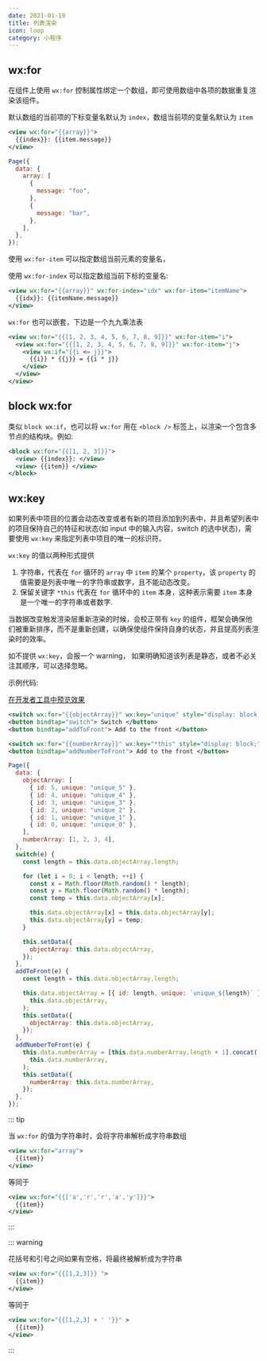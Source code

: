 ```yaml
---
date: 2021-01-19
title: 列表渲染
icon: loop
category: 小程序
---
```


## wx:for

在组件上使用 `wx:for` 控制属性绑定一个数组，即可使用数组中各项的数据重复渲染该组件。

默认数组的当前项的下标变量名默认为 `index`，数组当前项的变量名默认为 `item`

```xml
<view wx:for="{{array}}">
  {{index}}: {{item.message}}
</view>
```

```js
Page({
  data: {
    array: [
      {
        message: "foo",
      },
      {
        message: "bar",
      },
    ],
  },
});
```

使用 `wx:for-item` 可以指定数组当前元素的变量名，

使用 `wx:for-index` 可以指定数组当前下标的变量名:

```xml
<view wx:for="{{array}}" wx:for-index="idx" wx:for-item="itemName">
  {{idx}}: {{itemName.message}}
</view>
```

`wx:for` 也可以嵌套，下边是一个九九乘法表

```xml
<view wx:for="{{[1, 2, 3, 4, 5, 6, 7, 8, 9]}}" wx:for-item="i">
  <view wx:for="{{[1, 2, 3, 4, 5, 6, 7, 8, 9]}}" wx:for-item="j">
    <view wx:if="{{i <= j}}">
      {{i}} * {{j}} = {{i * j}}
    </view>
  </view>
</view>
```

## block wx:for

类似 `block wx:if`，也可以将 `wx:for` 用在 `<block />` 标签上，以渲染一个包含多节点的结构块。例如:

```xml
<block wx:for="{{[1, 2, 3]}}">
  <view> {{index}}: </view>
  <view> {{item}} </view>
</block>
```

## wx:key

如果列表中项目的位置会动态改变或者有新的项目添加到列表中，并且希望列表中的项目保持自己的特征和状态(如 input 中的输入内容，switch 的选中状态)，需要使用 `wx:key` 来指定列表中项目的唯一的标识符。

`wx:key` 的值以两种形式提供

1. 字符串，代表在 `for` 循环的 `array` 中 `item` 的某个 `property`，该 `property` 的值需要是列表中唯一的字符串或数字，且不能动态改变。
1. 保留关键字 `*this` 代表在 `for` 循环中的 `item` 本身，这种表示需要 `item` 本身是一个唯一的字符串或者数字.

当数据改变触发渲染层重新渲染的时候，会校正带有 `key` 的组件，框架会确保他们被重新排序，而不是重新创建，以确保使组件保持自身的状态，并且提高列表渲染时的效率。

如不提供 `wx:key`，会报一个 warning， 如果明确知道该列表是静态，或者不必关注其顺序，可以选择忽略。

示例代码:

[在开发者工具中预览效果](https://developers.weixin.qq.com/s/tpg5tKmv6kZt)

```xml
<switch wx:for="{{objectArray}}" wx:key="unique" style="display: block;"> {{item.id}} </switch>
<button bindtap="switch"> Switch </button>
<button bindtap="addToFront"> Add to the front </button>

<switch wx:for="{{numberArray}}" wx:key="*this" style="display: block;"> {{item}} </switch>
<button bindtap="addNumberToFront"> Add to the front </button>
```

```js
Page({
  data: {
    objectArray: [
      { id: 5, unique: "unique_5" },
      { id: 4, unique: "unique_4" },
      { id: 3, unique: "unique_3" },
      { id: 2, unique: "unique_2" },
      { id: 1, unique: "unique_1" },
      { id: 0, unique: "unique_0" },
    ],
    numberArray: [1, 2, 3, 4],
  },
  switch(e) {
    const length = this.data.objectArray.length;

    for (let i = 0; i < length; ++i) {
      const x = Math.floor(Math.random() * length);
      const y = Math.floor(Math.random() * length);
      const temp = this.data.objectArray[x];

      this.data.objectArray[x] = this.data.objectArray[y];
      this.data.objectArray[y] = temp;
    }

    this.setData({
      objectArray: this.data.objectArray,
    });
  },
  addToFront(e) {
    const length = this.data.objectArray.length;

    this.data.objectArray = [{ id: length, unique: `unique_${length}` }].concat(
      this.data.objectArray,
    );
    this.setData({
      objectArray: this.data.objectArray,
    });
  },
  addNumberToFront(e) {
    this.data.numberArray = [this.data.numberArray.length + 1].concat(
      this.data.numberArray,
    );
    this.setData({
      numberArray: this.data.numberArray,
    });
  },
});
```

::: tip

当 `wx:for` 的值为字符串时，会将字符串解析成字符串数组

```xml
<view wx:for="array">
  {{item}}
</view>
```

等同于

```xml
<view wx:for="{{['a','r','r','a','y']}}">
  {{item}}
</view>
```

:::

::: warning

花括号和引号之间如果有空格，将最终被解析成为字符串

```xml
<view wx:for="{{[1,2,3]}} ">
  {{item}}
</view>
```

等同于

```xml
<view wx:for="{{[1,2,3] + ' '}}" >
  {{item}}
</view>
```

:::
